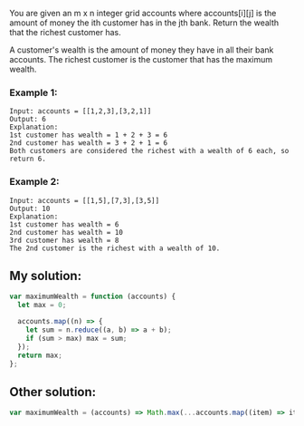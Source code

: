 You are given an m x n integer grid accounts where accounts[i][j] is the amount of money the i​​​​​​​​​​​th​​​​ customer has in the j​​​​​​​​​​​th​​​​ bank. Return the wealth that the richest customer has.

A customer's wealth is the amount of money they have in all their bank accounts. The richest customer is the customer that has the maximum wealth.

### Example 1:

```
Input: accounts = [[1,2,3],[3,2,1]]
Output: 6
Explanation:
1st customer has wealth = 1 + 2 + 3 = 6
2nd customer has wealth = 3 + 2 + 1 = 6
Both customers are considered the richest with a wealth of 6 each, so return 6.

```

### Example 2:

```
Input: accounts = [[1,5],[7,3],[3,5]]
Output: 10
Explanation:
1st customer has wealth = 6
2nd customer has wealth = 10
3rd customer has wealth = 8
The 2nd customer is the richest with a wealth of 10.
```

## My solution:

```js
var maximumWealth = function (accounts) {
  let max = 0;

  accounts.map((n) => {
    let sum = n.reduce((a, b) => a + b);
    if (sum > max) max = sum;
  });
  return max;
};
```

## Other solution:

```js
var maximumWealth = (accounts) => Math.max(...accounts.map((item) => item.reduce((acc, num) => (acc += num), 0)));
```
